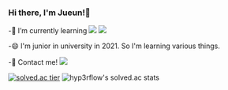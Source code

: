 ### Hi there, I'm Jueun!👋

-🌱 I’m currently learning <img src="https://img.shields.io/badge/C++-00599C?style=flat-square&logo=C%2B%2B&logoColor=white"/></a> <img src="https://img.shields.io/badge/Kotlin-0095D5?style=flat-square&logo=Kotlin&logoColor=white"/></a>

-😄 I'm junior in university in 2021. So I'm learning various things.

-📱 Contact me! <img src="http://img.shields.io/badge/-Instagram-E4405F?style=flat&logo=Instagram&link=https://instagram.com/jeje_0812/" /></a>

[![solved.ac tier](http://mazassumnida.wtf/api/generate_badge?boj=dlwndms0812)](https://solved.ac/dlwndms0812)
![hyp3rflow's solved.ac stats](https://github-readme-solvedac.hyp3rflow.vercel.app/api/?handle=dlwndms0812)



